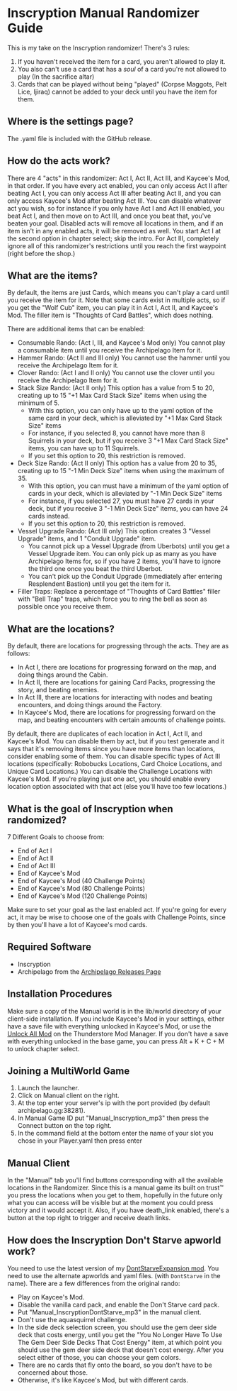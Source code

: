 # Inscryption Manual Randomizer Guide

This is my take on the Inscryption randomizer! There's 3 rules: 
1. If you haven't received the item for a card, you aren't allowed to play it.
2. You also can't use a card that has a *soul* of a card you're not allowed to play (In the sacrifice altar)
3. Cards that can be played without being "played" (Corpse Maggots, Pelt Lice, Ijiraq) cannot be added to your deck until you have the item for them.

## Where is the settings page?

The .yaml file is included with the GitHub release.

## How do the acts work?

There are 4 "acts" in this randomizer: Act I, Act II, Act III, and Kaycee's Mod, in that order.
If you have every act enabled, you can only access Act II after beating Act I, you can only access Act III after beating Act II, and you can only access Kaycee's Mod after beating Act III.
You can disable whatever act you wish, so for instance if you only have Act I and Act III enabled, you beat Act I, and then move on to Act III, and once you beat that, you've beaten your goal.
Disabled acts will remove all locations in them, and if an item isn't in any enabled acts, it will be removed as well.
You start Act I at the second option in chapter select; skip the intro.
For Act III, completely ignore all of this randomizer's restrictions until you reach the first waypoint (right before the shop.)

## What are the items?

By default, the items are just Cards, which means you can't play a card until you receive the item for it.
Note that some cards exist in multiple acts, so if you get the "Wolf Cub" item, you can play it in Act I, Act II, and Kaycee's Mod.
The filler item is "Thoughts of Card Battles", which does nothing.

There are additional items that can be enabled:

- Consumable Rando: (Act I, III, and Kaycee's Mod only) You cannot play a consumable item until you receive the Archipelago Item for it.
- Hammer Rando: (Act II and III only) You cannot use the hammer until you receive the Archipelago Item for it.
- Clover Rando: (Act I and II only) You cannot use the clover until you receive the Archipelago Item for it.
- Stack Size Rando: (Act II only) This option has a value from 5 to 20, creating up to 15 "+1 Max Card Stack Size" items when using the minimum of 5.
  - With this option, you can only have up to the yaml option of the same card in your deck, which is alleviated by "+1 Max Card Stack Size" items
  - For instance, if you selected 8, you cannot have more than 8 Squirrels in your deck, but if you receive 3 "+1 Max Card Stack Size" items, you can have up to 11 Squirrels.
  - If you set this option to 20, this restriction is removed.
- Deck Size Rando: (Act II only) This option has a value from 20 to 35, creating up to 15 "-1 Min Deck Size" items when using the maximum of 35.
  - With this option, you can must have a minimum of the yaml option of cards in your deck, which is alleviated by "-1 Min Deck Size" items
  - For instance, if you selected 27, you must have 27 cards in your deck, but if you receive 3 "-1 Min Deck Size" items, you can have 24 cards instead.
  - If you set this option to 20, this restriction is removed.
- Vessel Upgrade Rando: (Act III only) This option creates 3 "Vessel Upgrade" items, and 1 "Conduit Upgrade" item.
  - You cannot pick up a Vessel Upgrade (from Uberbots) until you get a Vessel Upgrade item. You can only pick up as many as you have Archipelago Items for, so if you have 2 items, you'll have to ignore the third one once you beat the third Uberbot.
  - You can't pick up the Conduit Upgrade (immediately after entering Resplendent Bastion) until you get the item for it.
- Filler Traps: Replace a percentage of "Thoughts of Card Battles" filler with "Bell Trap" traps, which force you to ring the bell as soon as possible once you receive them.

## What are the locations?

By default, there are locations for progressing through the acts. They are as follows:

- In Act I, there are locations for progressing forward on the map, and doing things around the Cabin.
- In Act II, there are locations for gaining Card Packs, progressing the story, and beating enemies.
- In Act III, there are locations for interacting with nodes and beating encounters, and doing things around the Factory.
- In Kaycee's Mod, there are locations for progressing forward on the map, and beating encounters with certain amounts of challenge points.

By default, there are duplicates of each location in Act I, Act II, and Kaycee's Mod. You can disable them by act, but if you test generate and it says that it's removing items since you have more items than locations, consider enabling some of them.
You can disable specific types of Act III locations (specifically: Robobucks Locations, Card Choice Locations, and Unique Card Locations.)
You can disable the Challenge Locations with Kaycee's Mod.
If you're playing just one act, you should enable every location option associated with that act (else you'll have too few locations.)

## What is the goal of Inscryption when randomized?

7 Different Goals to choose from:

- End of Act I
- End of Act II
- End of Act III
- End of Kaycee's Mod
- End of Kaycee's Mod (40 Challenge Points)
- End of Kaycee's Mod (80 Challenge Points)
- End of Kaycee's Mod (120 Challenge Points)

Make sure to set your goal as the last enabled act.
If you're going for every act, it may be wise to choose one of the goals with Challenge Points, since by then you'll have a lot of Kaycee's mod cards.

## Required Software

- Inscryption
- Archipelago from the [Archipelago Releases Page](https://github.com/ArchipelagoMW/Archipelago/releases)

## Installation Procedures

Make sure a copy of the Manual world is in the lib/world directory of your client-side installation.
If you include Kaycee's Mod in your settings, either have a save file with everything unlocked in Kaycee's Mod, or use the [Unlock All Mod](https://thunderstore.io/c/inscryption/p/IngoH/Unlock_All/) on the Thunderstore Mod Manager.
If you don't have a save with everything unlocked in the base game, you can press Alt + K + C + M to unlock chapter select.

## Joining a MultiWorld Game

1. Launch the launcher.
2. Click on Manual client on the right.
3. At the top enter your server's ip with the port provided (by default archipelago.gg:38281).
4. In Manual Game ID put "Manual_Inscryption_mp3" then press the Connect button on the top right.
5. In the command field at the bottom enter the name of your slot you chose in your Player.yaml then press enter

## Manual Client

In the "Manual" tab you'll find buttons corresponding with all the available locations in the Randomizer. Since this is a manual game its built on trust™ you press the locations when you get to them, hopefully in the future only what you can access will be visible but at the moment you could press victory and it would accept it. Also, if you have death_link enabled, there's a button at the top right to trigger and receive death links.

## How does the Inscryption Don't Starve apworld work?

You need to use the latest version of my [DontStarveExpansion mod](https://thunderstore.io/c/inscryption/p/empathymp3/DontStarveExpansion/).
You need to use the alternate apworlds and yaml files. (with `DontStarve` in the name).
There are a few differences from the original rando:
- Play on Kaycee's Mod.
- Disable the vanilla card pack, and enable the Don't Starve card pack.
- Put "Manual_InscryptionDontStarve_mp3" in the manual client.
- Don't use the aquasquirrel challenge.
- In the side deck selection screen, you should use the gem deer side deck that costs energy, until you get the "You No Longer Have To Use The Gem Deer Side Decks That Cost Energy" item, at which point you should use the gem deer side deck that doesn't cost energy. After you select either of those, you can choose your gem colors.
- There are no cards that fly onto the board, so you don't have to be concerned about those.
- Otherwise, it's like Kaycee's Mod, but with different cards.